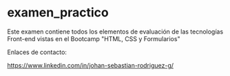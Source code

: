 # examen_practico

Este examen contiene todos los elementos de evaluación de las tecnologías Front-end vistas en el Bootcamp "HTML, CSS y Formularios"

Enlaces de contacto: 

https://www.linkedin.com/in/johan-sebastian-rodriguez-g/

